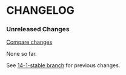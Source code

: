# CHANGELOG

  
### Unreleased Changes

[Compare changes](https://github.com/codevise/pageflow/compare/14-1-stable...master)

None so far.

See
[14-1-stable branch](https://github.com/codevise/pageflow/blob/14-1-stable/CHANGELOG.md)
for previous changes.
